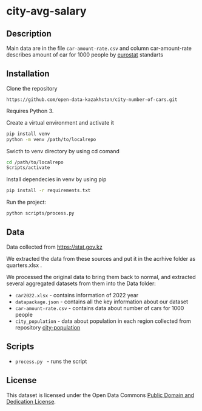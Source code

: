 # city-avg-salary

## Description
Main data are in the file `car-amount-rate.csv` and column car-amount-rate describes amount of car for 1000 people by [eurostat](https://ec.europa.eu/eurostat/web/products-eurostat-news/w/ddn-20240117-1) standarts

## Installation 

Clone the repository
```shell
https://github.com/open-data-kazakhstan/city-number-of-cars.git
```
Requires Python 3. 

Create a virtual environment and activate it 
```bash
pip install venv
python -m venv /path/to/localrepo
```

Swicth to venv directory by using cd comand
```bash
cd /path/to/localrepo
Scripts/activate
```

Install dependecies in venv by using pip
```bash
pip install -r requirements.txt
```

Run the project:
```bash
python scripts/process.py
```

## Data 

Data collected from https://stat.gov.kz

We extracted the data from these sources and put it in the acrhive folder as quarters.xlsx .

We processed the original data to bring them back to normal, and extracted several aggregated datasets from them into the Data folder:

* `car2022.xlsx` - contains information of 2022 year 
* `datapackage.json` - contains all the key information about our dataset
* `car-amount-rate.csv` - contains data about number of cars for 1000 people
* `city_population` - data about population in each region collected from repository [city-population](https://github.com/open-data-kazakhstan/city-population)

## Scripts

* `process.py ` - runs the script

## License

This dataset is licensed under the Open Data Commons [Public Domain and Dedication License][pddl].

[pddl]: https://www.opendatacommons.org/licenses/pddl/1-0/
